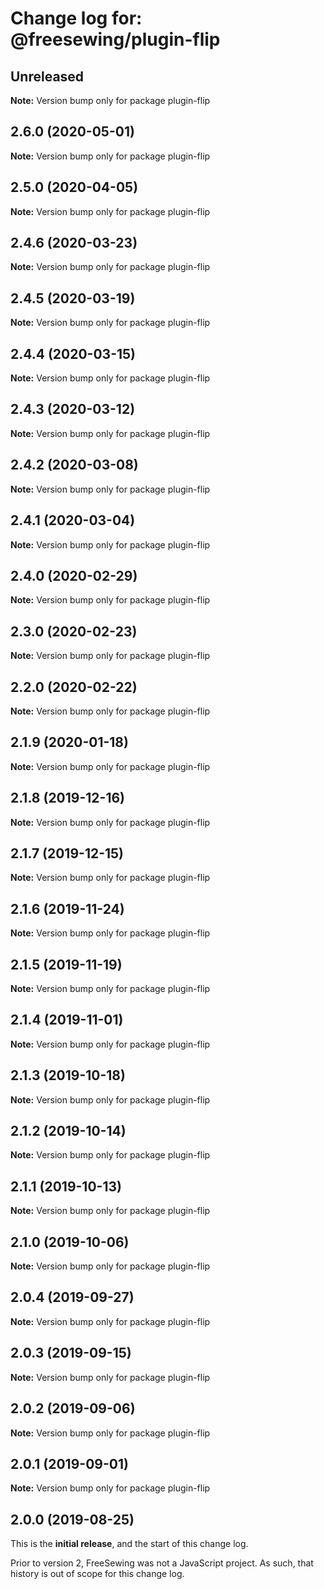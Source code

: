 # Change log for: @freesewing/plugin-flip

## Unreleased

**Note:** Version bump only for package plugin-flip

## 2.6.0 (2020-05-01)

**Note:** Version bump only for package plugin-flip

## 2.5.0 (2020-04-05)

**Note:** Version bump only for package plugin-flip

## 2.4.6 (2020-03-23)

**Note:** Version bump only for package plugin-flip

## 2.4.5 (2020-03-19)

**Note:** Version bump only for package plugin-flip

## 2.4.4 (2020-03-15)

**Note:** Version bump only for package plugin-flip

## 2.4.3 (2020-03-12)

**Note:** Version bump only for package plugin-flip

## 2.4.2 (2020-03-08)

**Note:** Version bump only for package plugin-flip

## 2.4.1 (2020-03-04)

**Note:** Version bump only for package plugin-flip

## 2.4.0 (2020-02-29)

**Note:** Version bump only for package plugin-flip

## 2.3.0 (2020-02-23)

**Note:** Version bump only for package plugin-flip

## 2.2.0 (2020-02-22)

**Note:** Version bump only for package plugin-flip

## 2.1.9 (2020-01-18)

**Note:** Version bump only for package plugin-flip

## 2.1.8 (2019-12-16)

**Note:** Version bump only for package plugin-flip

## 2.1.7 (2019-12-15)

**Note:** Version bump only for package plugin-flip

## 2.1.6 (2019-11-24)

**Note:** Version bump only for package plugin-flip

## 2.1.5 (2019-11-19)

**Note:** Version bump only for package plugin-flip

## 2.1.4 (2019-11-01)

**Note:** Version bump only for package plugin-flip

## 2.1.3 (2019-10-18)

**Note:** Version bump only for package plugin-flip

## 2.1.2 (2019-10-14)

**Note:** Version bump only for package plugin-flip

## 2.1.1 (2019-10-13)

**Note:** Version bump only for package plugin-flip

## 2.1.0 (2019-10-06)

**Note:** Version bump only for package plugin-flip

## 2.0.4 (2019-09-27)

**Note:** Version bump only for package plugin-flip

## 2.0.3 (2019-09-15)

**Note:** Version bump only for package plugin-flip

## 2.0.2 (2019-09-06)

**Note:** Version bump only for package plugin-flip

## 2.0.1 (2019-09-01)

**Note:** Version bump only for package plugin-flip

## 2.0.0 (2019-08-25)

This is the **initial release**, and the start of this change log.

Prior to version 2, FreeSewing was not a JavaScript project.
As such, that history is out of scope for this change log.
